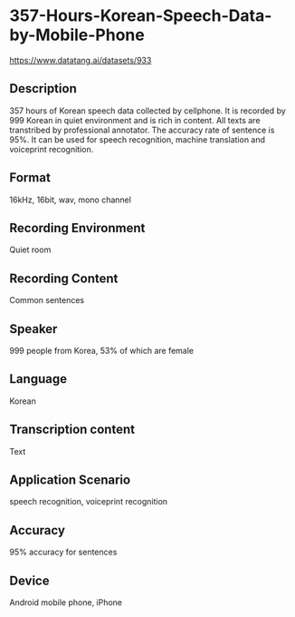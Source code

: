 # 357-Hours-Korean-Speech-Data-by-Mobile-Phone
https://www.datatang.ai/datasets/933

## Description
357 hours of Korean speech data collected by cellphone. It is recorded by 999 Korean in quiet environment and is rich in content. All texts are transtribed by professional annotator. The accuracy rate of sentence is 95%. It can be used for speech recognition, machine translation and voiceprint recognition.

## Format
16kHz, 16bit, wav, mono channel

## Recording Environment
Quiet room

## Recording Content
Common sentences

## Speaker
999 people from Korea, 53% of which are female

## Language
Korean

## Transcription content
Text

## Application Scenario
speech recognition, voiceprint recognition

## Accuracy
95% accuracy for sentences

## Device
Android mobile phone, iPhone
